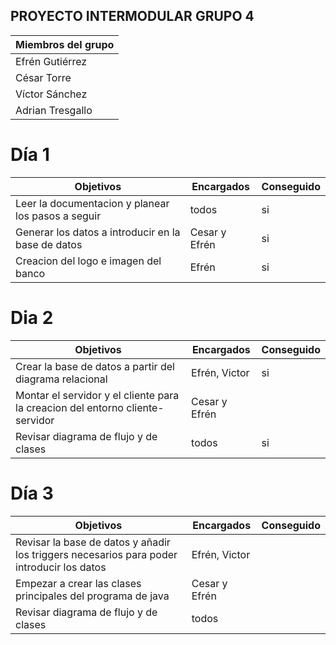 ## PROYECTO INTERMODULAR GRUPO 4
| Miembros del grupo| 
|----------|
| Efrén Gutiérrez   | 
| César Torre    | 
| Víctor Sánchez  | 
| Adrian Tresgallo |
# Día 1 
| Objetivos|Encargados | Conseguido|
|----------|-----------|-----------|
|Leer la documentacion y planear los pasos a seguir   | todos|si|
| Generar los datos a introducir en la base de datos    | Cesar y Efrén|si|
| Creacion del logo e imagen del banco | Efrén|si|

# Dia 2 
| Objetivos|Encargados | Conseguido|
|----------|-----------|-----------|
|Crear la base de datos a partir del diagrama relacional  | Efrén, Victor|si|
|Montar el servidor y el cliente para la creacion del entorno cliente-servidor   | Cesar y Efrén||
|Revisar diagrama de flujo y de clases | todos|si|

# Día 3 
| Objetivos|Encargados | Conseguido|
|----------|-----------|-----------|
|Revisar la base de datos y añadir los triggers necesarios para poder introducir los datos | Efrén, Victor ||
|Empezar a crear las clases principales del programa de java | Cesar y Efrén||
|Revisar diagrama de flujo y de clases | todos||
 



